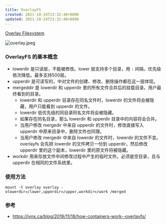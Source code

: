 ```yaml
---
title: OverlayFS
created: 2021-10-24T23:32:40+0800
updated: 2021-10-24T23:32:40+0800
---
```



[Overlay Filesystem](https://www.kernel.org/doc/html/latest/filesystems/overlayfs.html)

![overlay.jpeg](https://jvns.ca/images/overlay.jpeg)

### OverlayFS 的基本概念

- lowerdir 是只读层，不能被修改。lower 层支持多个目录，用 `:` 间隔，优先级依次降低。最多支持500层。
- upperdir 是可读写的，中对文件的创建、修改、删除操作都在这一层体现。
- mergeddir 是 lowerdir 和 upperdir 里的所有文件合并后的挂载目录。用户最终看到的目录。
  - lowerdir 和 upperdir 目录存在同名文件时，lowerdir 的文件将会被隐藏，用户只能看到 upperdir 的文件。
  - lowerdir 低优先级的同目录同名文件将会被隐藏。
  - 如果存在同名目录，那么 lowerdir 和 upperdir 目录中的内容将会合并。
  - 当用户修改 mergedir 中来自 upperdir 的文件时，修改直接写入 upperdir 中原来目录中，删除文件也同理。
  - 当用户修改 mergedir 中来自 lowerdir 的文件时，lowerdir 的文件不变。overlayfs 会先把 lowerdir 的文件拷贝一份到 upperdir，然后修改 upperdir 里的这个副本，lowerdir 里的原文件将被隐藏。
- workdir 用来存放文件中间修改过程中产生的临时文件。必须是空目录，且与 upperdir 在相同的文件系统里。

### 使用方法

`mount -t overlay overlay -olowerdir=/lower,upperdir=/upper,workdir=/work /merged`

### 参考

- https://jvns.ca/blog/2019/11/18/how-containers-work--overlayfs/
